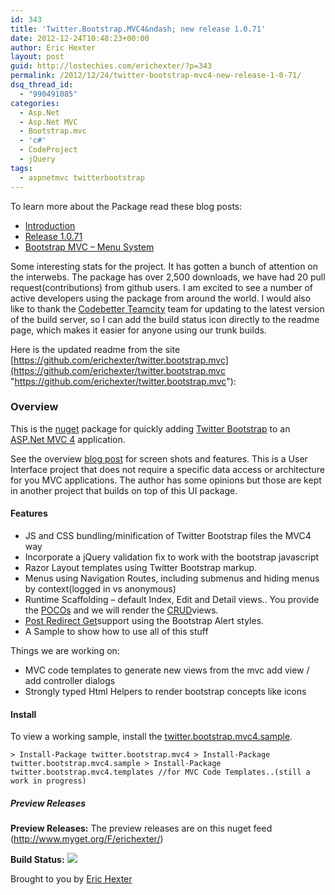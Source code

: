 ```yaml
---
id: 343
title: 'Twitter.Bootstrap.MVC4&ndash; new release 1.0.71'
date: 2012-12-24T10:48:23+00:00
author: Eric Hexter
layout: post
guid: http://lostechies.com/erichexter/?p=343
permalink: /2012/12/24/twitter-bootstrap-mvc4-new-release-1-0-71/
dsq_thread_id:
  - "990491085"
categories:
  - Asp.Net
  - Asp.Net MVC
  - Bootstrap.mvc
  - 'c#'
  - CodeProject
  - jQuery
tags:
  - aspnetmvc twitterbootstrap
---
```

To learn more about the Package read these blog posts:

  * <a href="http://lostechies.com/erichexter/2012/11/20/twitter-bootstrap-mvc4-the-template-nuget-package-for-asp-net-mvc4-projects/" target="_blank">Introduction</a>
  * <a href="http://lostechies.com/erichexter/2012/12/24/twitter-bootstrap-mvc4-new-release-1-0-71/" target="_blank">Release 1.0.71</a>
  * [Bootstrap MVC &#8211; Menu System](http://lostechies.com/erichexter/2012/12/31/using-mvc-navigation-routes-in-twitter-bootstrap-mvc4/)

Some interesting stats for the project. It has gotten a bunch of attention on the interwebs. The package has over 2,500 downloads, we have had 20 pull request(contributions) from github users. I am excited to see a number of active developers using the package from around the world. I would also like to thank the <a href="http://teamcity.codebetter.com/" target="_blank">Codebetter Teamcity</a> team for updating to the latest version of the build server, so I can add the build status icon directly to the readme page, which makes it easier for anyone using our trunk builds.

Here is the updated readme from the site [https://github.com/erichexter/twitter.bootstrap.mvc](https://github.com/erichexter/twitter.bootstrap.mvc "https://github.com/erichexter/twitter.bootstrap.mvc"):

### Overview

This is the [nuget](http://nuget.org/) package for quickly adding [Twitter Bootstrap](http://twitter.github.com/bootstrap/) to an [ASP.Net MVC 4](http://www.asp.net/mvc) application.

See the overview [blog post](http://lostechies.com/erichexter/2012/11/20/twitter-bootstrap-mvc4-the-template-nuget-package-for-asp-net-mvc4-projects/) for screen shots and features. This is a User Interface project that does not require a specific data access or architecture for you MVC applications. The author has some opinions but those are kept in another project that builds on top of this UI package.

#### Features

  * JS and CSS bundling/minification of Twitter Bootstrap files the MVC4 way
  * Incorporate a jQuery validation fix to work with the bootstrap javascript
  * Razor Layout templates using Twitter Bootstrap markup.
  * Menus using Navigation Routes, including submenus and hiding menus by context(logged in vs anonymous)
  * Runtime Scaffolding – default Index, Edit and Detail views.. You provide the [POCOs](http://en.wikipedia.org/wiki/Plain_Old_CLR_Object) and we will render the [CRUD](http://en.wikipedia.org/wiki/Create,_read,_update_and_delete)views.
  * [Post Redirect Get](http://en.wikipedia.org/wiki/Post/Redirect/Get)support using the Bootstrap Alert styles.
  * A Sample to show how to use all of this stuff

Things we are working on:

  * MVC code templates to generate new views from the mvc add view / add controller dialogs
  * Strongly typed Html Helpers to render bootstrap concepts like icons

#### Install

To view a working sample, install the [twitter.bootstrap.mvc4.sample](http://nuget.org/packages/twitter.bootstrap.mvc4.sample).

    > Install-Package twitter.bootstrap.mvc4 > Install-Package twitter.bootstrap.mvc4.sample > Install-Package twitter.bootstrap.mvc4.templates //for MVC Code Templates..(still a work in progress) 

##### Preview Releases

**Preview Releases:** The preview releases are on this nuget feed (<http://www.myget.org/F/erichexter/>)

**Build Status:** [![](https://a248.e.akamai.net/camo.github.com/6d1d23a6d36792411ed8dcc99c1b3c9379655690/687474703a2f2f7465616d636974792e636f64656265747465722e636f6d2f6170702f726573742f6275696c64732f6275696c64547970653a2869643a6274363736292f73746174757349636f6e)](http://teamcity.codebetter.com/viewType.html?buildTypeId=bt676&guest=1)

Brought to you by [Eric Hexter](http://lostechies.com/erichexter/)